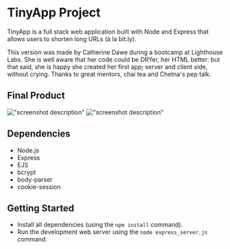 # TinyApp Project

TinyApp is a full stack web application built with Node and Express that allows users to shorten long URLs (à la bit.ly).

This version was made by Catherine Dawe during a bootcamp at Lighthouse Labs. She is well aware that her code could be DRYer, her HTML better: but that said, she is happy she created her first app; server and client side, without crying. Thanks to great mentors, chai tea and Chetna's pep talk. 

## Final Product

!["screenshot description"](#)
!["screenshot description"](#)

## Dependencies

- Node.js
- Express
- EJS
- bcrypt
- body-parser
- cookie-session

## Getting Started

- Install all dependencies (using the `npm install` command).
- Run the development web server using the `node express_server.js` command.